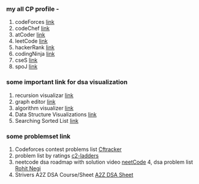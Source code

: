 ### my all CP profile - 
1. codeForces [link]()
2. codeChef [link]()
3. atCoder [link]()
4. leetCode [link]()
5. hackerRank [link]()
6. codingNinja [link]()
7. cseS [link]()
8. spoJ [link]()

### some important link for dsa visualization 

1. recursion visualizar [link](https://recursion.vercel.app/)
2. graph editor [link](https://csacademy.com/app/graph_editor/)
3. algorithm visualizer [link](https://visualgo.net/en)
4. Data Structure Visualizations [link](https://www.cs.usfca.edu/~galles/visualization/Algorithms.html)
5. Searching Sorted List [link](https://www.cs.usfca.edu/~galles/visualization/Search.html)

### some problemset link 

1. Codeforces contest problems list [Cftracker](https://cftracker.netlify.app/contests)
2. problem list by ratings [c2-ladders](https://c2-ladders.com/)
3. neetcode dsa roadmap with solution video  [neetCode](https://neetcode.io/roadmap?fbclid=IwAR3SIDZjcDI6l0v7e-wdqwyhae0jm8gtNfCMDPQQQ9upNIUDBE0pFDgvwZE)
4, dsa problem list [Rohit Negi](https://docs.google.com/spreadsheets/d/1kTWgHJYi1ESlUVmk18AH1r78_UwfYhpyYyC_LdOxzQg/edit?usp=sharing)
5. Strivers A2Z DSA Course/Sheet [A2Z DSA Sheet](https://takeuforward.org/strivers-a2z-dsa-course/strivers-a2z-dsa-course-sheet-2/)
